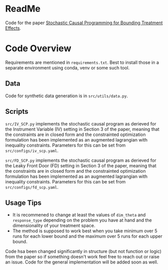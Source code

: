 # ReadMe
Code for the paper [Stochastic Causal Programming for Bounding Treatment Effects](https://arxiv.org/pdf/2202.10806.pdf).

# Code Overview
Requirements are mentioned in `requirements.txt`. Best to install those in a separate environment using conda, venv or some such tool.
## Data
Code for synthetic data generation is in `src/utils/data.py`.

## Scripts
`src/IV_SCP.py` implements the stochastic causal program as derieved for the Instrument Variable (IV) setting in Section 3 of the paper, meaning that the constraints are in closed form and the constrainted optimization formulation has been implemented as an augmented lagrangian with inequality constraints. Parameters for this can be set from `src/configs/iv_scp.yaml`.

`src/FD_SCP.py` implements the stochastic causal program as derieved for the Leaky Front Door (FD) setting in Section 3 of the paper, meaning that the constraints are in closed form and the constrainted optimization formulation has been implemented as an augmented lagrangian with inequality constraints. Parameters for this can be set from `src/configs/fd_scp.yaml`.


## Usage Tips
* It is recommened to change at least the values of `dim_theta` and `response_type` depending on the problem you have at hand and the dimensionality of your treatment space.
* The method is supposed to work best when you take minimum over 5 runs for each lower bound and the maximum over 5 runs for each upper bound.

Code hsa been changed significantly in structure (but not function or logic) from the paper so if something doesn't work feel free to reach out or raise an issue. Code for the general implementation will be added soon as well.